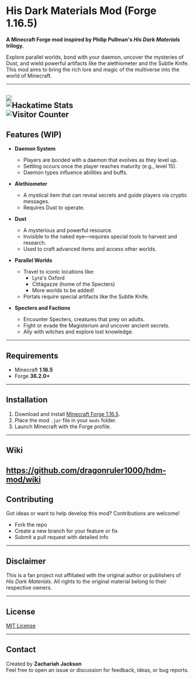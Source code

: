 # His Dark Materials Mod (Forge 1.16.5)

**A Minecraft Forge mod inspired by Philip Pullman's *His Dark Materials* trilogy.**

Explore parallel worlds, bond with your daemon, uncover the mysteries of Dust, and wield powerful artifacts like the alethiometer and the Subtle Knife. This mod aims to bring the rich lore and magic of the multiverse into the world of Minecraft.

---
![](https://hackatime-badge.hackclub.com/U07ATTVPPHA/HDM-mod)  
![Hackatime Stats](https://github-readme-stats.hackclub.dev/api/wakatime?username=1111&api_domain=hackatime.hackclub.com&theme=shadow_green&custom_title=Hackatime+Stats&layout=compact&cache_seconds=0&langs_count=8)
</br><img src="https://profile-counter.glitch.me/Dragonruler1000-hdm_mod/count.svg" alt="Visitor Counter"/>
---

## Features (WIP)

- **Daemon System**
  - Players are bonded with a daemon that evolves as they level up.
  - Settling occurs once the player reaches maturity (e.g., level 15).
  - Daemon types influence abilities and buffs.

- **Alethiometer**
  - A mystical item that can reveal secrets and guide players via cryptic messages.
  - Requires Dust to operate.

- **Dust**
  - A mysterious and powerful resource.
  - Invisible to the naked eye—requires special tools to harvest and research.
  - Used to craft advanced items and access other worlds.

- **Parallel Worlds**
  - Travel to iconic locations like:
    - Lyra's Oxford
    - Cittàgazze (home of the Specters)
    - More worlds to be added!
  - Portals require special artifacts like the Subtle Knife.

- **Specters and Factions**
  - Encounter Specters, creatures that prey on adults.
  - Fight or evade the Magisterium and uncover ancient secrets.
  - Ally with witches and explore lost knowledge.

---

## Requirements

- Minecraft **1.16.5**
- Forge **36.2.0+**

---

## Installation

1. Download and install [Minecraft Forge 1.16.5](https://files.minecraftforge.net/net/minecraftforge/forge/).
2. Place the mod `.jar` file in your `mods` folder.
3. Launch Minecraft with the Forge profile.

---
## Wiki
https://github.com/dragonruler1000/hdm-mod/wiki
---

## Contributing

Got ideas or want to help develop this mod? Contributions are welcome!
- Fork the repo
- Create a new branch for your feature or fix
- Submit a pull request with detailed info

---

## Disclaimer

This is a fan project not affiliated with the original author or publishers of *His Dark Materials*. All rights to the original material belong to their respective owners.

---

## License

[MIT License](LICENSE)

---

## Contact

Created by **Zachariah Jackson**  
Feel free to open an issue or discussion for feedback, ideas, or bug reports.
